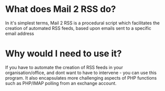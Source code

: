 # What does Mail 2 RSS do? #

In it's simplest terms, Mail 2 RSS is a procedural script which facilitates the creation of automated RSS feeds, based upon emails sent to a specific email address

# Why would I need to use it? #

If you have to automate the creation of RSS feeds in your organisation/office, and dont want to have to intervene - you can use this program. It also encapsulates more challenging aspects of PHP functions such as PHP/IMAP polling from an exchange account.